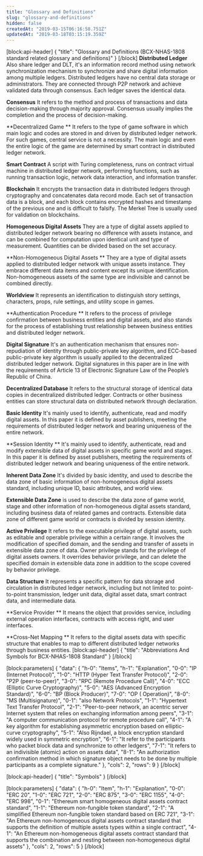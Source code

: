 ```yaml
---
title: "Glossary and Definitions"
slug: "glossary-and-definitions"
hidden: false
createdAt: "2019-03-15T06:16:58.751Z"
updatedAt: "2019-03-18T03:15:19.359Z"
---
```

[block:api-header]
{
  "title": "Glossary and Definitions (BCX-NHAS-1808 standard related glossary and definitions)"
}
[/block]
**Distributed Ledger**
Also share ledger and DLT, it's an information record method using network synchronization mechanism to synchronize and share digital information among multiple ledgers. Distributed ledgers have no central data storage or administrators. They are connected through P2P network and achieve validated data through consensus. Each ledger saves the identical data. 

**Consensus**
It refers to the method and process of transactions and data decision-making through majority approval. Consensus usually implies the completion and the process of decision-making.

**Decentralized Game **
It refers to the type of game software in which main logic and codes are stored in and driven by distributed ledger network. For such games, central service is not a necessity. The main logic and even the entire logic of the game are determined by smart contract in distributed ledger network.

**Smart Contract** 
A script with Turing completeness, runs on contract virtual machine in distributed ledger network, performing functions, such as running transaction logic, network data interaction, and information transfer.

**Blockchain** 
It encrypts the transaction data in distributed ledgers through cryptography and concatenates data record mode. Each set of transaction data is a block, and each block contains encrypted hashes and timestamp of the previous one and is difficult to falsify. The Merkel Tree is usually used for validation on blockchains.

**Homogeneous Digital Assets**
They are a type of digital assets applied to distributed ledger network bearing no difference with assets instance, and can be combined for computation upon identical unit and type of measurement. Quantities can be divided based on the set accuracy.

**Non-Homogeneous Digital Assets **
They are a type of digital assets applied to distributed ledger network with unique assets instance. They embrace different data items and content except its unique identification. Non-homogeneous assets of the same type are indivisible and cannot be combined directly.

**Worldview** 
It represents an identification to distinguish story settings, characters, props, rule settings, and utility scope in games.

**Authentication Procedure **
It refers to the process of privilege confirmation between business entities and digital assets, and also stands for the process of establishing trust relationship between business entities and distributed ledger network.

**Digital Signature**
It's an authentication mechanism that ensures non-repudiation of identity through public-private key algorithm, and ECC-based public-private key algorithm is usually applied to the decentralized distributed ledger network. Digital signatures in this paper are in line with the requirements of Article 13 of Electronic Signature Law of the People’s Republic of China.

**Decentralized Database** 
It refers to the structural storage of identical data copies in decentralized distributed ledger. Contracts or other business entities can store structural data on distributed network through declaration.

**Basic Identity**
It's mainly used to identify, authenticate, read and modify digital assets. In this paper it is defined by asset publishers, meeting the requirements of distributed ledger network and bearing uniqueness of the entire network.

**Session Identity **
It's mainly used to identify, authenticate, read and modify extensible data of digital assets in specific game world and stages. In this paper it is defined by asset publishers, meeting the requirements of distributed ledger network and bearing uniqueness of the entire network.

**Inherent Data Zone** 
It's divided by basic identity, and used to describe the data zone of basic information of non-homogeneous digital assets standard, including unique ID, basic attributes, and world view.

**Extensible Data Zone** 
is used to describe the data zone of game world, stage and other information of non-homogeneous digital assets standard, including business data of related games and contracts. Extensible data zone of different game world or contracts is divided by session identity.

**Active Privilege** 
It refers to the executable privilege of digital assets, such as editable and operable privilege within a certain range. It involves the modification of specified domain, and the sending and transfer of assets in extensible data zone of data.
Owner privilege stands for the privilege of digital assets owners. It overrides behavior privilege, and can delete the specified domain in extensible data zone in addition to the scope covered by behavior privilege.

**Data Structure** 
It represents a specific pattern for data storage and circulation in distributed ledger network, including but not limited to: point-to-point transmission, ledger unit data, digital asset data, smart contract data, and intermediate data.

**Service Provider **
It means the object that provides service, including external operation interfaces, contracts with access right, and user interfaces.

**Cross-Net Mapping **
It refers to the digital assets data with specific structure that enables to map to different distributed ledger networks through business entities.
[block:api-header]
{
  "title": "Abbreviations And Symbols for BCX-NHAS-1808 Standard"
}
[/block]

[block:parameters]
{
  "data": {
    "h-0": "Items",
    "h-1": "Explanation",
    "0-0": "IP (Internet Protocol)",
    "1-0": "HTTP (Hyper Text Transfer Protocol)",
    "2-0": "P2P (peer-to-peer)",
    "3-0": "RPC (Remote Procedure Call)",
    "4-0": "ECC (Elliptic Curve Cryptography)",
    "5-0": "AES (Advanced Encryption Standard)",
    "6-0": "BP (Block Producer)",
    "7-0": "OP ( Operation)",
    "8-0": "MS (Multisignature)",
    "0-1": "also Network Protocols",
    "1-1": "Hypertext Text Transfer Protocol",
    "2-1": "Peer-to-peer network, an acentric server Internet system that relies on exchanging information among peers",
    "3-1": "A computer communication protocol for remote procedure call",
    "4-1": "A key algorithm for establishing asymmetric encryption based on elliptic-curve cryptography",
    "5-1": "Also Rijndael, a block encryption standard widely used in symmetric encryption",
    "6-1": "It refer to the participants who packet block data and synchronize to other ledgers",
    "7-1": "It refers to an indivisible (atomic) action on assets data",
    "8-1": "An authorization confirmation method in which signature object needs to be done by multiple participants as a complete signature."
  },
  "cols": 2,
  "rows": 9
}
[/block]

[block:api-header]
{
  "title": "Symbols"
}
[/block]

[block:parameters]
{
  "data": {
    "h-0": "Item",
    "h-1": "Explanation",
    "0-0": "ERC 20",
    "1-0": "ERC 721",
    "2-0": "ERC 875",
    "3-0": "ERC 1155",
    "4-0": "ERC 998",
    "0-1": "Ethereum smart homogeneous digital assets contract standard",
    "1-1": "Ethereum non-fungible token standard",
    "2-1": "A simplified Ethereum non-fungible token standard based on ERC 721",
    "3-1": "An Ethereum non-homogeneous digital assets contract standard that supports the definition of multiple assets types within a single contract",
    "4-1": "An Ethereum non-homogeneous digital assets contract standard that supports the combination and nesting between non-homogeneous digital assets"
  },
  "cols": 2,
  "rows": 5
}
[/block]